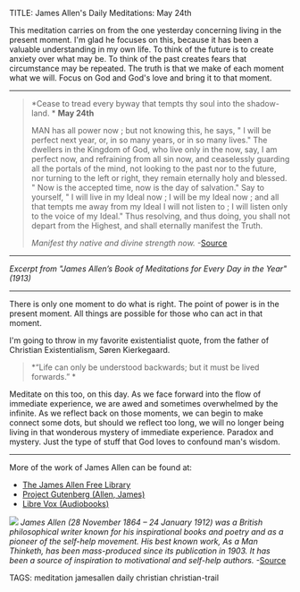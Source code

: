 TITLE: James Allen's Daily Meditations: May 24th

This meditation carries on from the one yesterday concerning living in the present moment.  I'm glad he focuses on this, because it has been a valuable understanding in my own life.  To think of the future is to create anxiety over what may be.  To think of the past creates fears that circumstance may be repeated.  The truth is that we make of each moment what we will.  Focus on God and God's love and bring it to that moment.

---

>*Cease to tread every byway that tempts thy soul into the shadow-land.
>*
>**May 24th**
>
>MAN has all power now ; but not knowing this, he says, " I will be perfect next year, or, in so many years, or in so many lives." The dwellers in the Kingdom of God, who live only in the now, say, I am perfect now, and refraining from all sin now, and ceaselessly guarding all the portals of the mind, not looking to the past nor to the future, nor turning to the left or right, they remain eternally holy and blessed. " Now is the accepted time, now is the day of salvation." Say to yourself, " I will live in my Ideal now ; I will be my Ideal now ; and all that tempts me away from my Ideal I will not listen to ; I will listen only to the voice of my Ideal." Thus resolving, and thus doing, you shall not depart from the Highest, and shall eternally manifest the Truth.
>
>*Manifest thy native and divine strength now.*
-[Source](http://james-allen.in1woord.nl/daily.php?date=2017-05-24)

---
*Excerpt from "James Allen’s Book of Meditations for Every Day in the Year" (1913)*

---

There is only one moment to do what is right.  The point of power is in the present moment.  All things are possible for those who can act in that moment.


I'm going to throw in my favorite existentialist quote, from the father of Christian Existentialism, Søren Kierkegaard.

>*“Life can only be understood backwards; but it must be lived forwards.”
>*

Meditate on this too, on this day.  As we face forward into the flow of immediate experience, we are awed and sometimes overwhelmed by the infinite.  As we reflect back on those moments, we can begin to make connect some dots, but should we reflect too long, we will no longer being living in that wonderous mystery of immediate experience.  Paradox and mystery.  Just the type of stuff that God loves to confound man's wisdom.

---

More of the work of James Allen can be found at:

-  [The James Allen Free Library](http://james-allen.in1woord.nl/)
-  [Project Gutenberg (Allen, James)](https://www.gutenberg.org/ebooks/author/1483)
-  [Libre Vox (Audiobooks)](https://librivox.org/author/1323?primary_key=1323&search_category=author&search_page=1&search_form=get_results)

![](https://4b2.me/mediawiki/images/f/fc/Jamesallen2x50p.png) 
*James Allen (28 November 1864 – 24 January 1912) was a British philosophical writer known for his inspirational books and poetry and as a pioneer of the self-help movement. His best known work, As a Man Thinketh, has been mass-produced since its publication in 1903. It has been a source of inspiration to motivational and self-help authors.*
-[Source](https://en.wikipedia.org/wiki/James_Allen_(author))

TAGS: meditation jamesallen daily christian christian-trail